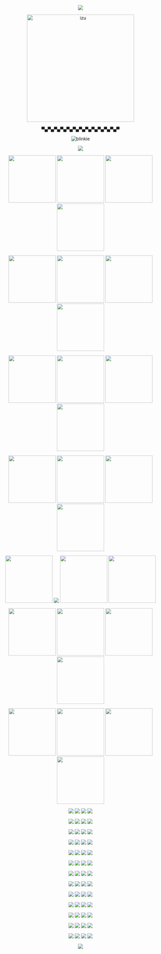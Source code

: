 <p align="center">
    <img width="" src="https://images-wixmp-ed30a86b8c4ca887773594c2.wixmp.com/f/9c3e2b5f-fd8a-4fab-9442-21db53a8af6b/d6ekdb0-e41eb85f-0870-4987-9a58-cc438907a0d0.png?token=eyJ0eXAiOiJKV1QiLCJhbGciOiJIUzI1NiJ9.eyJzdWIiOiJ1cm46YXBwOjdlMGQxODg5ODIyNjQzNzNhNWYwZDQxNWVhMGQyNmUwIiwiaXNzIjoidXJuOmFwcDo3ZTBkMTg4OTgyMjY0MzczYTVmMGQ0MTVlYTBkMjZlMCIsIm9iaiI6W1t7InBhdGgiOiJcL2ZcLzljM2UyYjVmLWZkOGEtNGZhYi05NDQyLTIxZGI1M2E4YWY2YlwvZDZla2RiMC1lNDFlYjg1Zi0wODcwLTQ5ODctOWE1OC1jYzQzODkwN2EwZDAucG5nIn1dXSwiYXVkIjpbInVybjpzZXJ2aWNlOmZpbGUuZG93bmxvYWQiXX0.l5jyaU5sDUd1oIe0GFwmcGtdJ-o3qldjRejYLUIYY1M">
</p>
<p align="center">
    <img width="340" src="https://images-wixmp-ed30a86b8c4ca887773594c2.wixmp.com/f/71fbb00b-be92-4757-8791-0aaae3cc055d/deg64ph-f155d651-3b00-41e2-94c1-778c30fe4e84.png?token=eyJ0eXAiOiJKV1QiLCJhbGciOiJIUzI1NiJ9.eyJzdWIiOiJ1cm46YXBwOjdlMGQxODg5ODIyNjQzNzNhNWYwZDQxNWVhMGQyNmUwIiwiaXNzIjoidXJuOmFwcDo3ZTBkMTg4OTgyMjY0MzczYTVmMGQ0MTVlYTBkMjZlMCIsIm9iaiI6W1t7InBhdGgiOiJcL2ZcLzcxZmJiMDBiLWJlOTItNDc1Ny04NzkxLTBhYWFlM2NjMDU1ZFwvZGVnNjRwaC1mMTU1ZDY1MS0zYjAwLTQxZTItOTRjMS03NzhjMzBmZTRlODQucG5nIn1dXSwiYXVkIjpbInVybjpzZXJ2aWNlOmZpbGUuZG93bmxvYWQiXX0.cenibuaHcnEn1QyqGCKR84BPrfkkSe-2Hr8Ylll-PYk" alt="izu">
</p>
<p align="center">
 ▀▄▀▄▀▄▀▄▀▄▀▄▀▄▀▄▀▄▀▄▀▄▀▄▀
 </p>
<p align="center">
    <img width="" src="https://images-wixmp-ed30a86b8c4ca887773594c2.wixmp.com/f/65c61b78-1886-4f6e-bf9d-c1e26cdde70a/dd9wyyd-cbad0978-c2ea-4f57-8eb9-9e3e4472ad6d.gif?token=eyJ0eXAiOiJKV1QiLCJhbGciOiJIUzI1NiJ9.eyJzdWIiOiJ1cm46YXBwOjdlMGQxODg5ODIyNjQzNzNhNWYwZDQxNWVhMGQyNmUwIiwiaXNzIjoidXJuOmFwcDo3ZTBkMTg4OTgyMjY0MzczYTVmMGQ0MTVlYTBkMjZlMCIsIm9iaiI6W1t7InBhdGgiOiJcL2ZcLzY1YzYxYjc4LTE4ODYtNGY2ZS1iZjlkLWMxZTI2Y2RkZTcwYVwvZGQ5d3l5ZC1jYmFkMDk3OC1jMmVhLTRmNTctOGViOS05ZTNlNDQ3MmFkNmQuZ2lmIn1dXSwiYXVkIjpbInVybjpzZXJ2aWNlOmZpbGUuZG93bmxvYWQiXX0.VXv0d1e0uRUfuZ0G2p5e-kV4TzasuQvAqr9vMHkrhOc" alt="blinkie">
</p>
<p align="center">
    <img width="" src="https://images-wixmp-ed30a86b8c4ca887773594c2.wixmp.com/f/453a0a7f-bdb5-4f8e-8c33-65eadea41b0b/dbhkko7-01ce5f4a-1231-4ea4-a2b4-1bcfb77c84ac.gif?token=eyJ0eXAiOiJKV1QiLCJhbGciOiJIUzI1NiJ9.eyJpc3MiOiJ1cm46YXBwOjdlMGQxODg5ODIyNjQzNzNhNWYwZDQxNWVhMGQyNmUwIiwic3ViIjoidXJuOmFwcDo3ZTBkMTg4OTgyMjY0MzczYTVmMGQ0MTVlYTBkMjZlMCIsImF1ZCI6WyJ1cm46c2VydmljZTpmaWxlLmRvd25sb2FkIl0sIm9iaiI6W1t7InBhdGgiOiIvZi80NTNhMGE3Zi1iZGI1LTRmOGUtOGMzMy02NWVhZGVhNDFiMGIvZGJoa2tvNy0wMWNlNWY0YS0xMjMxLTRlYTQtYTJiNC0xYmNmYjc3Yzg0YWMuZ2lmIn1dXX0.h8s_BbobvUVLDxtHsXGcDmLPBaPR3QQcNhmETPJqJqI">
</p>
<p align="center">
    <img width="150" src="https://external-media.spacehey.net/media/sp9jZmMOHpU_lPbYtKg73ZverkW_TkA81k1iWMXEAOa0=/https://64.media.tumblr.com/b399b308630e261afdd0f489134618b4/0c467a53555948f8-4a/s250x400/f24ece03242a9c2e4924b734454ae5e7daf76589.gifv"> <img
width="150" src="https://external-media.spacehey.net/media/s_hNQdqNnRwky5GiSjUVgjTQVIdCesT2tF1zxZ8Jrxc0=/https://64.media.tumblr.com/98ed22f6aa19c597f6008d80e949b73a/cc0a9c08ab221bbf-4c/s250x400/81b4c9a852c82f14d737b5ce20c258201ea5d8a4.gifv">
    <img width="150" src="https://gifcity.carrd.co/assets/images/gallery23/d2798764.gif?v=26dffab5">
    <img width="150" src="https://gifcity.carrd.co/assets/images/gallery23/95fa12b0.gif?v=26dffab5">
</p>
<p align="center">
    <img width="150" src="https://gifcity.carrd.co/assets/images/gallery21/dd08a950.gif?v=26dffab5"> <img width="150" src="https://gifcity.carrd.co/assets/images/gallery190/01de4111.gif?v=26dffab5">
    <img width="150" src="https://gifcity.carrd.co/assets/images/gallery14/9abd604f.gif?v=26dffab5">
    <img width="150" src="https://gifcity.carrd.co/assets/images/gallery17/a4665e14.gif?v=26dffab5">
</p>
<p align="center">
    <img width="150" src="https://gifcity.carrd.co/assets/images/gallery20/d9c6c78a.gif?v=26dffab5"> <img width="150" src="https://external-media.spacehey.net/media/swBNlD1_vNSBBNtxJC2ro11o_faFkeDvVSkBpbdbYnGs=/https://emocowboy.neocities.org/home/graphics/blinkies/killsyou.gif">
    <img width="150" src="https://gifcity.carrd.co/assets/images/gallery20/c7e9a924.gif?v=26dffab5">
    <img width="150" src="https://gifcity.carrd.co/assets/images/gallery14/a66d9c92.gif?v=26dffab5">
</p>
<p align="center">
    <img width="150" src="https://gifcity.carrd.co/assets/images/gallery14/c82ccf24.gif?v=26dffab5"> <img width="150" src="https://gifcity.carrd.co/assets/images/gallery17/d7b4a95c.gif?v=26dffab5">
    <img width="150" src="https://external-media.spacehey.net/media/s7wmSgyFrYgQEoAgHVoLu19fQVx9NlgPz29xq6cza-n4=/https://64.media.tumblr.com/6128568fbf501ab396beef09fb63d72b/1a51f3b586d6506c-23/s250x400/93815c32b3cdc0cbf546bbcc21e71313905ea916.gifv">
    <img width="150" src="https://blinki.es/blinkies/animal/horses-make-me-smile.gif">
</p>
<p align="center">
    <img width="150" src="https://collection.ju.mp/assets/images/gallery02/2fc6c9c3.gif?v=0236594d"> <img src="https://collection.ju.mp/assets/images/gallery09/7090ef99.gif?v=0236594d">
    <img width="150" src="https://external-media.spacehey.net/media/sh94FJnksg1udVtGtv1ahKkCsygux7nLjVeNNt1t5aFI=/https://emocowboy.neocities.org/home/graphics/blinkies/poppunklover.gif">
    <img width="150" src="https://media.tenor.com/MMNWAy_roJwAAAAM/lgbtqia-blinkie.gif">
</p>
<p align="center">
    <img width="150" src="https://external-media.spacehey.net/media/saNRn_xCjCCHTW5zIDBvfEkj84ur1RyXQydR-hfGkiP0=/https://emocowboy.neocities.org/home/graphics/blinkies/dvdcrazy.gif"> <img width="150" src="https://gifcity.carrd.co/assets/images/gallery21/2edf8f81.gif?v=26dffab5">
    <img width="150" src="https://external-media.spacehey.net/media/sSOfWl9jjwZChDIjspuhqTCa9RovQ00HklMzTBGyW8-4=/https://emocowboy.neocities.org/home/graphics/blinkies/antisocial.gif">
    <img width="150" src="https://plasticdino.neocities.org/blinkie/bitten.gif">
</p>
<p align="center">
    <img width="150" src="https://external-media.spacehey.net/media/sha2BRSGSV600NRn4N7I3mUtnjWnJ4kWpPnnuWQev5r8=/https://64.media.tumblr.com/f8ea906bb33a996fa1f05fa0f93cd081/d56c245a3d5af36d-3b/s640x960/c54308971930983a5c26529ba982205fe72d7b83.gifv"> <img width="150" src="https://external-media.spacehey.net/media/spgmlHuBggB0v3GNz3xkyE2rJXql471tVXiB1g_uE6O8=/https://64.media.tumblr.com/b2a7e557ede0152b4e3474c9e8a64258/0b03cbf48f56038c-d2/s250x400/b89cdc0d69112cca326e13b6c6e027ef8d547efa.gif">
    <img width="150" src="https://adriansblinkiecollection.neocities.org/e31.gif">
    <img width="150" src="https://adriansblinkiecollection.neocities.org/e12.gif">
</p>

<p align="center">
    <img width="" src="https://images-wixmp-ed30a86b8c4ca887773594c2.wixmp.com/f/b79f1b32-da03-40e5-80de-10584aeb92f2/dbi0vut-ae2be18c-76af-43ea-b5e4-4360203a86f1.gif?token=eyJ0eXAiOiJKV1QiLCJhbGciOiJIUzI1NiJ9.eyJzdWIiOiJ1cm46YXBwOjdlMGQxODg5ODIyNjQzNzNhNWYwZDQxNWVhMGQyNmUwIiwiaXNzIjoidXJuOmFwcDo3ZTBkMTg4OTgyMjY0MzczYTVmMGQ0MTVlYTBkMjZlMCIsIm9iaiI6W1t7InBhdGgiOiJcL2ZcL2I3OWYxYjMyLWRhMDMtNDBlNS04MGRlLTEwNTg0YWViOTJmMlwvZGJpMHZ1dC1hZTJiZTE4Yy03NmFmLTQzZWEtYjVlNC00MzYwMjAzYTg2ZjEuZ2lmIn1dXSwiYXVkIjpbInVybjpzZXJ2aWNlOmZpbGUuZG93bmxvYWQiXX0.KsiRmBnnTts5aL1inmLrcF1wkrHVxtRCQ2d777Qg4L0"> <img width="" src="https://images-wixmp-ed30a86b8c4ca887773594c2.wixmp.com/f/98872525-de9f-48a2-a612-1d805a3b78f3/dbs77ta-6956a83b-bdb7-4b3a-8409-da7a4665590d.gif?token=eyJ0eXAiOiJKV1QiLCJhbGciOiJIUzI1NiJ9.eyJzdWIiOiJ1cm46YXBwOjdlMGQxODg5ODIyNjQzNzNhNWYwZDQxNWVhMGQyNmUwIiwiaXNzIjoidXJuOmFwcDo3ZTBkMTg4OTgyMjY0MzczYTVmMGQ0MTVlYTBkMjZlMCIsIm9iaiI6W1t7InBhdGgiOiJcL2ZcLzk4ODcyNTI1LWRlOWYtNDhhMi1hNjEyLTFkODA1YTNiNzhmM1wvZGJzNzd0YS02OTU2YTgzYi1iZGI3LTRiM2EtODQwOS1kYTdhNDY2NTU5MGQuZ2lmIn1dXSwiYXVkIjpbInVybjpzZXJ2aWNlOmZpbGUuZG93bmxvYWQiXX0.0t9E_KMKr9PNY5Fg2dBF8A5bnnbg0XLvljsmbdOPsW8">
    <img width="" src="https://images-wixmp-ed30a86b8c4ca887773594c2.wixmp.com/f/10642ee4-cd9a-47d8-ac83-d2a0f3c15882/dalkd19-9dcd95b7-785f-42eb-8822-080ad62eaa9d.gif?token=eyJ0eXAiOiJKV1QiLCJhbGciOiJIUzI1NiJ9.eyJzdWIiOiJ1cm46YXBwOjdlMGQxODg5ODIyNjQzNzNhNWYwZDQxNWVhMGQyNmUwIiwiaXNzIjoidXJuOmFwcDo3ZTBkMTg4OTgyMjY0MzczYTVmMGQ0MTVlYTBkMjZlMCIsIm9iaiI6W1t7InBhdGgiOiJcL2ZcLzEwNjQyZWU0LWNkOWEtNDdkOC1hYzgzLWQyYTBmM2MxNTg4MlwvZGFsa2QxOS05ZGNkOTViNy03ODVmLTQyZWItODgyMi0wODBhZDYyZWFhOWQuZ2lmIn1dXSwiYXVkIjpbInVybjpzZXJ2aWNlOmZpbGUuZG93bmxvYWQiXX0.5g0ny56TArS5eaTcc-PLG7cNwdcbdHBMF65b9DZxDtI">
    <img width="" src="https://images-wixmp-ed30a86b8c4ca887773594c2.wixmp.com/f/c8268b29-51ba-484f-a0c6-4e35e8837eb0/dceyhny-f9d40134-799b-4783-9298-3692e296d989.gif?token=eyJ0eXAiOiJKV1QiLCJhbGciOiJIUzI1NiJ9.eyJzdWIiOiJ1cm46YXBwOjdlMGQxODg5ODIyNjQzNzNhNWYwZDQxNWVhMGQyNmUwIiwiaXNzIjoidXJuOmFwcDo3ZTBkMTg4OTgyMjY0MzczYTVmMGQ0MTVlYTBkMjZlMCIsIm9iaiI6W1t7InBhdGgiOiJcL2ZcL2M4MjY4YjI5LTUxYmEtNDg0Zi1hMGM2LTRlMzVlODgzN2ViMFwvZGNleWhueS1mOWQ0MDEzNC03OTliLTQ3ODMtOTI5OC0zNjkyZTI5NmQ5ODkuZ2lmIn1dXSwiYXVkIjpbInVybjpzZXJ2aWNlOmZpbGUuZG93bmxvYWQiXX0.xQa4WJ2By4T7ut-7M8xfRh3ucv-dsKVOz_oZoLNjJDo">
</p>
<p align="center">
    <img width="" src="https://images-wixmp-ed30a86b8c4ca887773594c2.wixmp.com/f/7c3556f3-fba5-4b16-a763-0f5de4089709/d7vvdxg-b2c449cd-8847-4dd2-8a25-ec4d1451f512.gif?token=eyJ0eXAiOiJKV1QiLCJhbGciOiJIUzI1NiJ9.eyJzdWIiOiJ1cm46YXBwOjdlMGQxODg5ODIyNjQzNzNhNWYwZDQxNWVhMGQyNmUwIiwiaXNzIjoidXJuOmFwcDo3ZTBkMTg4OTgyMjY0MzczYTVmMGQ0MTVlYTBkMjZlMCIsIm9iaiI6W1t7InBhdGgiOiJcL2ZcLzdjMzU1NmYzLWZiYTUtNGIxNi1hNzYzLTBmNWRlNDA4OTcwOVwvZDd2dmR4Zy1iMmM0NDljZC04ODQ3LTRkZDItOGEyNS1lYzRkMTQ1MWY1MTIuZ2lmIn1dXSwiYXVkIjpbInVybjpzZXJ2aWNlOmZpbGUuZG93bmxvYWQiXX0.gwSkiC9ShTZxe4OY3_5upg--7jGBBIkBBkz8ErcJggA"> <img width="" src="https://external-media.spacehey.net/media/sKHL-t8DWA0gTo9fO_qO_82mINF4EVyCO_pUU3qdm9QM=/https://64.media.tumblr.com/64560c5775aac823eee67b66f4095dc3/11991265bf6769a9-af/s100x200/c21651b263e1480da0e9b92cd01cf1eca2e033ca.gifv">
    <img width="" src="https://images-wixmp-ed30a86b8c4ca887773594c2.wixmp.com/f/aa4abaab-106d-4578-b5a3-71095a9463da/d2q4tka-1811dbeb-3986-42c9-8244-acaf735d7b50.gif?token=eyJ0eXAiOiJKV1QiLCJhbGciOiJIUzI1NiJ9.eyJzdWIiOiJ1cm46YXBwOjdlMGQxODg5ODIyNjQzNzNhNWYwZDQxNWVhMGQyNmUwIiwiaXNzIjoidXJuOmFwcDo3ZTBkMTg4OTgyMjY0MzczYTVmMGQ0MTVlYTBkMjZlMCIsIm9iaiI6W1t7InBhdGgiOiJcL2ZcL2FhNGFiYWFiLTEwNmQtNDU3OC1iNWEzLTcxMDk1YTk0NjNkYVwvZDJxNHRrYS0xODExZGJlYi0zOTg2LTQyYzktODI0NC1hY2FmNzM1ZDdiNTAuZ2lmIn1dXSwiYXVkIjpbInVybjpzZXJ2aWNlOmZpbGUuZG93bmxvYWQiXX0.nR40q62s_qjKl4p1GAQmfkEl7hBRO_YYQzCaH8UbMQI">
    <img width="" src="https://images-wixmp-ed30a86b8c4ca887773594c2.wixmp.com/f/bea6eabd-2cc8-418e-80ff-b9220ac57444/dfkc3ej-454d9f74-f5f5-4b0a-b285-172f55214358.gif?token=eyJ0eXAiOiJKV1QiLCJhbGciOiJIUzI1NiJ9.eyJzdWIiOiJ1cm46YXBwOjdlMGQxODg5ODIyNjQzNzNhNWYwZDQxNWVhMGQyNmUwIiwiaXNzIjoidXJuOmFwcDo3ZTBkMTg4OTgyMjY0MzczYTVmMGQ0MTVlYTBkMjZlMCIsIm9iaiI6W1t7InBhdGgiOiJcL2ZcL2JlYTZlYWJkLTJjYzgtNDE4ZS04MGZmLWI5MjIwYWM1NzQ0NFwvZGZrYzNlai00NTRkOWY3NC1mNWY1LTRiMGEtYjI4NS0xNzJmNTUyMTQzNTguZ2lmIn1dXSwiYXVkIjpbInVybjpzZXJ2aWNlOmZpbGUuZG93bmxvYWQiXX0.Lu_MroLYLoqE120a6XLMVlwocFE5JdRBdWvvcdMLFv8">
</p>
<p align="center">
    <img width="" src="https://images-wixmp-ed30a86b8c4ca887773594c2.wixmp.com/f/a2e27211-7f97-43cf-ae6a-85c43407ed07/d429vjr-4f693cf4-c100-4bb2-9d16-fd1f118cfdbd.png?token=eyJ0eXAiOiJKV1QiLCJhbGciOiJIUzI1NiJ9.eyJzdWIiOiJ1cm46YXBwOjdlMGQxODg5ODIyNjQzNzNhNWYwZDQxNWVhMGQyNmUwIiwiaXNzIjoidXJuOmFwcDo3ZTBkMTg4OTgyMjY0MzczYTVmMGQ0MTVlYTBkMjZlMCIsIm9iaiI6W1t7InBhdGgiOiJcL2ZcL2EyZTI3MjExLTdmOTctNDNjZi1hZTZhLTg1YzQzNDA3ZWQwN1wvZDQyOXZqci00ZjY5M2NmNC1jMTAwLTRiYjItOWQxNi1mZDFmMTE4Y2ZkYmQucG5nIn1dXSwiYXVkIjpbInVybjpzZXJ2aWNlOmZpbGUuZG93bmxvYWQiXX0.9POn1MyEAzzuo058QEIPlRFNMz0LXhFOgmEwv1VUIbY"> <img width="" src="https://external-media.spacehey.net/media/sS4U-rwv6TeWap33jETPwj65dVRdxTnK91M3euLKs4Jw=/https://64.media.tumblr.com/35d0a6fd8dc041d0eb175a5a9158a54d/f507668980126f4a-93/s100x200/26ee6ec5b0da5299baa3b2263066a86049e8db89.pnj">
    <img width="" src="https://images-wixmp-ed30a86b8c4ca887773594c2.wixmp.com/f/23be11ba-fbce-4fc6-8af0-c8fbd7b3cebf/d35z2uw-a596d99b-89ff-4cee-a13e-25784c0832a9.png?token=eyJ0eXAiOiJKV1QiLCJhbGciOiJIUzI1NiJ9.eyJzdWIiOiJ1cm46YXBwOjdlMGQxODg5ODIyNjQzNzNhNWYwZDQxNWVhMGQyNmUwIiwiaXNzIjoidXJuOmFwcDo3ZTBkMTg4OTgyMjY0MzczYTVmMGQ0MTVlYTBkMjZlMCIsIm9iaiI6W1t7InBhdGgiOiJcL2ZcLzIzYmUxMWJhLWZiY2UtNGZjNi04YWYwLWM4ZmJkN2IzY2ViZlwvZDM1ejJ1dy1hNTk2ZDk5Yi04OWZmLTRjZWUtYTEzZS0yNTc4NGMwODMyYTkucG5nIn1dXSwiYXVkIjpbInVybjpzZXJ2aWNlOmZpbGUuZG93bmxvYWQiXX0.ozGhO14-LYQJNvTBaMPfJ_Ig245K571CpA_7PsgoTM0">
    <img width="" src="https://images-wixmp-ed30a86b8c4ca887773594c2.wixmp.com/f/86ab692e-1ece-4de1-9f61-29468dc6b2d0/d5obtiv-6c7dd52b-fb96-4237-89fc-a914ae12ffcc.png/v1/fill/w_101,h_57,q_80,strp/south_park_stick_of_truth_stamp_by_sh0ki_d5obtiv-fullview.jpg?token=eyJ0eXAiOiJKV1QiLCJhbGciOiJIUzI1NiJ9.eyJzdWIiOiJ1cm46YXBwOjdlMGQxODg5ODIyNjQzNzNhNWYwZDQxNWVhMGQyNmUwIiwiaXNzIjoidXJuOmFwcDo3ZTBkMTg4OTgyMjY0MzczYTVmMGQ0MTVlYTBkMjZlMCIsIm9iaiI6W1t7ImhlaWdodCI6Ijw9NTciLCJwYXRoIjoiXC9mXC84NmFiNjkyZS0xZWNlLTRkZTEtOWY2MS0yOTQ2OGRjNmIyZDBcL2Q1b2J0aXYtNmM3ZGQ1MmItZmI5Ni00MjM3LTg5ZmMtYTkxNGFlMTJmZmNjLnBuZyIsIndpZHRoIjoiPD0xMDEifV1dLCJhdWQiOlsidXJuOnNlcnZpY2U6aW1hZ2Uub3BlcmF0aW9ucyJdfQ.pJrRYwNPQFpRWYua3ac3bSJvlEelhK1EJ86hwoNhZvw">
</p>
<p align="center">
    <img width="" src="https://images-wixmp-ed30a86b8c4ca887773594c2.wixmp.com/f/dfb7607f-ce5e-425b-adc6-7e525bde6824/dcql3pf-2a74e322-7078-4f48-b7ea-a2733d921267.gif?token=eyJ0eXAiOiJKV1QiLCJhbGciOiJIUzI1NiJ9.eyJzdWIiOiJ1cm46YXBwOjdlMGQxODg5ODIyNjQzNzNhNWYwZDQxNWVhMGQyNmUwIiwiaXNzIjoidXJuOmFwcDo3ZTBkMTg4OTgyMjY0MzczYTVmMGQ0MTVlYTBkMjZlMCIsIm9iaiI6W1t7InBhdGgiOiJcL2ZcL2RmYjc2MDdmLWNlNWUtNDI1Yi1hZGM2LTdlNTI1YmRlNjgyNFwvZGNxbDNwZi0yYTc0ZTMyMi03MDc4LTRmNDgtYjdlYS1hMjczM2Q5MjEyNjcuZ2lmIn1dXSwiYXVkIjpbInVybjpzZXJ2aWNlOmZpbGUuZG93bmxvYWQiXX0.Crqw2wdvgeYPIowFs9AkL2tI5ax95i1lP7FqnI1D4Wo"> <img width="" src="https://images-wixmp-ed30a86b8c4ca887773594c2.wixmp.com/f/739c463a-177c-4dcb-beb4-77e6e50d29ef/ddg4vv0-2cf8cdf5-a577-4714-aa6c-15aff0cad184.png/v1/fill/w_99,h_57,q_80,strp/the_isle_love_stamp_by_dionette_ddg4vv0-fullview.jpg?token=eyJ0eXAiOiJKV1QiLCJhbGciOiJIUzI1NiJ9.eyJzdWIiOiJ1cm46YXBwOjdlMGQxODg5ODIyNjQzNzNhNWYwZDQxNWVhMGQyNmUwIiwiaXNzIjoidXJuOmFwcDo3ZTBkMTg4OTgyMjY0MzczYTVmMGQ0MTVlYTBkMjZlMCIsIm9iaiI6W1t7ImhlaWdodCI6Ijw9NTciLCJwYXRoIjoiXC9mXC83MzljNDYzYS0xNzdjLTRkY2ItYmViNC03N2U2ZTUwZDI5ZWZcL2RkZzR2djAtMmNmOGNkZjUtYTU3Ny00NzE0LWFhNmMtMTVhZmYwY2FkMTg0LnBuZyIsIndpZHRoIjoiPD05OSJ9XV0sImF1ZCI6WyJ1cm46c2VydmljZTppbWFnZS5vcGVyYXRpb25zIl19.17bPwbtyFRC9sVE_Z0hx-Tl1UwUSee6xY0eK0Wb-dAk">
    <img width="" src="https://images-wixmp-ed30a86b8c4ca887773594c2.wixmp.com/f/16c85c5d-5e0c-4930-a3af-a015ce6d2dcc/dd1v83r-575259a7-7f44-4a2b-b925-fefab9650df9.png?token=eyJ0eXAiOiJKV1QiLCJhbGciOiJIUzI1NiJ9.eyJzdWIiOiJ1cm46YXBwOjdlMGQxODg5ODIyNjQzNzNhNWYwZDQxNWVhMGQyNmUwIiwiaXNzIjoidXJuOmFwcDo3ZTBkMTg4OTgyMjY0MzczYTVmMGQ0MTVlYTBkMjZlMCIsIm9iaiI6W1t7InBhdGgiOiJcL2ZcLzE2Yzg1YzVkLTVlMGMtNDkzMC1hM2FmLWEwMTVjZTZkMmRjY1wvZGQxdjgzci01NzUyNTlhNy03ZjQ0LTRhMmItYjkyNS1mZWZhYjk2NTBkZjkucG5nIn1dXSwiYXVkIjpbInVybjpzZXJ2aWNlOmZpbGUuZG93bmxvYWQiXX0.Cc9d__NfEB-Yigd6DYv6g4fa1XcTz6VFAxuZjZDnENM">
    <img width="" src="https://images-wixmp-ed30a86b8c4ca887773594c2.wixmp.com/f/8467d703-a4ec-46f5-b912-547dcc1098e4/d81j9pv-fea765e0-a402-405c-afe0-68d656b2f8e8.gif?token=eyJ0eXAiOiJKV1QiLCJhbGciOiJIUzI1NiJ9.eyJzdWIiOiJ1cm46YXBwOjdlMGQxODg5ODIyNjQzNzNhNWYwZDQxNWVhMGQyNmUwIiwiaXNzIjoidXJuOmFwcDo3ZTBkMTg4OTgyMjY0MzczYTVmMGQ0MTVlYTBkMjZlMCIsIm9iaiI6W1t7InBhdGgiOiJcL2ZcLzg0NjdkNzAzLWE0ZWMtNDZmNS1iOTEyLTU0N2RjYzEwOThlNFwvZDgxajlwdi1mZWE3NjVlMC1hNDAyLTQwNWMtYWZlMC02OGQ2NTZiMmY4ZTguZ2lmIn1dXSwiYXVkIjpbInVybjpzZXJ2aWNlOmZpbGUuZG93bmxvYWQiXX0.37hgiKOuasH2qXa0XXhhORpVAOeYJqd3GXxMoQz1_Pg">
</p>
<p align="center">
    <img width="" src="https://external-media.spacehey.net/media/s323DtKr5sNL2RgpsZ8x5KeqyCMABndhsCvlnkbkChNg=/https://images-wixmp-ed30a86b8c4ca887773594c2.wixmp.com/f/e0b22fa2-60af-40df-ad63-751d66b97a8a/d9mygjd-dc6d8eb7-bc76-4f7e-a5c5-cbba5d09fab8.gif?token=eyJ0eXAiOiJKV1QiLCJhbGciOiJIUzI1NiJ9.eyJzdWIiOiJ1cm46YXBwOjdlMGQxODg5ODIyNjQzNzNhNWYwZDQxNWVhMGQyNmUwIiwiaXNzIjoidXJuOmFwcDo3ZTBkMTg4OTgyMjY0MzczYTVmMGQ0MTVlYTBkMjZlMCIsIm9iaiI6W1t7InBhdGgiOiJcL2ZcL2UwYjIyZmEyLTYwYWYtNDBkZi1hZDYzLTc1MWQ2NmI5N2E4YVwvZDlteWdqZC1kYzZkOGViNy1iYzc2LTRmN2UtYTVjNS1jYmJhNWQwOWZhYjguZ2lmIn1dXSwiYXVkIjpbInVybjpzZXJ2aWNlOmZpbGUuZG93bmxvYWQiXX0.rtFh3WfyOPaJki2kRGC85l_kFSHoNGnIld-SCWunXk4"> <img width="" src="https://images-wixmp-ed30a86b8c4ca887773594c2.wixmp.com/f/0244bae0-1632-4497-ab6f-7b93b6261430/d9vyw4l-8def6065-2f4d-4635-8c94-630ac74f8d36.png?token=eyJ0eXAiOiJKV1QiLCJhbGciOiJIUzI1NiJ9.eyJzdWIiOiJ1cm46YXBwOjdlMGQxODg5ODIyNjQzNzNhNWYwZDQxNWVhMGQyNmUwIiwiaXNzIjoidXJuOmFwcDo3ZTBkMTg4OTgyMjY0MzczYTVmMGQ0MTVlYTBkMjZlMCIsIm9iaiI6W1t7InBhdGgiOiJcL2ZcLzAyNDRiYWUwLTE2MzItNDQ5Ny1hYjZmLTdiOTNiNjI2MTQzMFwvZDl2eXc0bC04ZGVmNjA2NS0yZjRkLTQ2MzUtOGM5NC02MzBhYzc0ZjhkMzYucG5nIn1dXSwiYXVkIjpbInVybjpzZXJ2aWNlOmZpbGUuZG93bmxvYWQiXX0._D8TpYFhX3fKkyHzzUIZ0xtztr9B55Z-FC90GpNWUsQ">
    <img width="" src="https://images-wixmp-ed30a86b8c4ca887773594c2.wixmp.com/f/b6b32f43-2068-4c1e-b997-af16d761296e/d9g7d71-03d158c2-c3d5-4b00-a90e-dd0ee6772ca5.gif?token=eyJ0eXAiOiJKV1QiLCJhbGciOiJIUzI1NiJ9.eyJzdWIiOiJ1cm46YXBwOjdlMGQxODg5ODIyNjQzNzNhNWYwZDQxNWVhMGQyNmUwIiwiaXNzIjoidXJuOmFwcDo3ZTBkMTg4OTgyMjY0MzczYTVmMGQ0MTVlYTBkMjZlMCIsIm9iaiI6W1t7InBhdGgiOiJcL2ZcL2I2YjMyZjQzLTIwNjgtNGMxZS1iOTk3LWFmMTZkNzYxMjk2ZVwvZDlnN2Q3MS0wM2QxNThjMi1jM2Q1LTRiMDAtYTkwZS1kZDBlZTY3NzJjYTUuZ2lmIn1dXSwiYXVkIjpbInVybjpzZXJ2aWNlOmZpbGUuZG93bmxvYWQiXX0.RQib0AS7J1jeNTN5k19KTbp501wBpUu1cTcBtUZCiPs">
    <img width="" src="https://external-media.spacehey.net/media/sg2jeEHL0KRxa85FVMEgjyDcogFC4tc0MOQPwmhpFVhs=/https://64.media.tumblr.com/c52d4b22298cec6564e1cc32df558329/af8ec39b7203d313-d5/s100x200/a30e63f982c7cff01a17ddcd143a0c62d4bebb87.gifv">
</p>
<p align="center">
    <img width="" src="https://external-media.spacehey.net/media/s7uE0xAKgxG4IgFrvD7XmATzJpICFOGj7OUeMOHspwec=/https://64.media.tumblr.com/681873f6163bb248ee6078b312a6f13e/3017cecd1b121b5d-f6/s100x200/4732a47e43729a735cc363856e4e7a11266d165d.gifv"> <img width="" src="https://external-media.spacehey.net/media/sNKpY4uEZM3AbichYXyEGxbT2og-SlNrCZglM6IQ1yvY=/https://images-wixmp-ed30a86b8c4ca887773594c2.wixmp.com/f/e79415c0-a34f-4c80-9308-18507a006b0d/d6f63dl-a61808af-f989-4b08-a2b9-4168d9b80bdc.gif?token=eyJ0eXAiOiJKV1QiLCJhbGciOiJIUzI1NiJ9.eyJzdWIiOiJ1cm46YXBwOjdlMGQxODg5ODIyNjQzNzNhNWYwZDQxNWVhMGQyNmUwIiwiaXNzIjoidXJuOmFwcDo3ZTBkMTg4OTgyMjY0MzczYTVmMGQ0MTVlYTBkMjZlMCIsIm9iaiI6W1t7InBhdGgiOiJcL2ZcL2U3OTQxNWMwLWEzNGYtNGM4MC05MzA4LTE4NTA3YTAwNmIwZFwvZDZmNjNkbC1hNjE4MDhhZi1mOTg5LTRiMDgtYTJiOS00MTY4ZDliODBiZGMuZ2lmIn1dXSwiYXVkIjpbInVybjpzZXJ2aWNlOmZpbGUuZG93bmxvYWQiXX0.ikB8Vpk5B67lrAho4bjlGrUFZuOY-HdEt1xFA9pD6HU">
    <img width="" src="https://external-media.spacehey.net/media/sDZtygCMRguj25HILpHFg50k6cMEZv7rkR6i8aV4bUY0=/https://64.media.tumblr.com/4173b08bf298524e8118556b923d92b0/3017cecd1b121b5d-a4/s100x200/c80a9ab8bb8e27c43566151e20588708b60d9169.gifv">
    <img width="" src="https://external-media.spacehey.net/media/sroIGs39zui9NcrtPuBAQNz5fBVgnTyjTDkVBoaWKwH0=/https://64.media.tumblr.com/0360d02830d7026f156cbf8573875d25/3017cecd1b121b5d-37/s100x200/93b24570395007741dabe378e94aa76e983f4bb9.gifv">
</p>
<p align="center">
    <img width="" src="https://external-media.spacehey.net/media/sZRzaw119OjE_mp7j2j0zdcKu2zC_eLV9WQPoBGkUzW0=/https://images-wixmp-ed30a86b8c4ca887773594c2.wixmp.com/f/b085cd7e-97b7-482f-953b-4a3fd655abff/d9cxl1e-a3453229-c4aa-4c1e-a397-b70734f1cf01.gif?token=eyJ0eXAiOiJKV1QiLCJhbGciOiJIUzI1NiJ9.eyJzdWIiOiJ1cm46YXBwOjdlMGQxODg5ODIyNjQzNzNhNWYwZDQxNWVhMGQyNmUwIiwiaXNzIjoidXJuOmFwcDo3ZTBkMTg4OTgyMjY0MzczYTVmMGQ0MTVlYTBkMjZlMCIsIm9iaiI6W1t7InBhdGgiOiJcL2ZcL2IwODVjZDdlLTk3YjctNDgyZi05NTNiLTRhM2ZkNjU1YWJmZlwvZDljeGwxZS1hMzQ1MzIyOS1jNGFhLTRjMWUtYTM5Ny1iNzA3MzRmMWNmMDEuZ2lmIn1dXSwiYXVkIjpbInVybjpzZXJ2aWNlOmZpbGUuZG93bmxvYWQiXX0.tJkqe3QSBWfeULJy6H9Es4586GILSU6FvVFvYC3e8YM"> <img width="" src="https://external-media.spacehey.net/media/saOgTCe0lo1YqF2FVkduc42XExQoeNJtj7aCU5ajETZQ=/https://images-wixmp-ed30a86b8c4ca887773594c2.wixmp.com/f/cae89c69-5ef3-4223-9224-500e3bd3867c/d9cnzgr-d6b5fb85-281d-4395-815b-7aa88bc61d42.png/v1/fill/w_99,h_56/anti_humanized_bill_cipher_by_sweetie_pinkie_d9cnzgr-fullview.png?token=eyJ0eXAiOiJKV1QiLCJhbGciOiJIUzI1NiJ9.eyJzdWIiOiJ1cm46YXBwOjdlMGQxODg5ODIyNjQzNzNhNWYwZDQxNWVhMGQyNmUwIiwiaXNzIjoidXJuOmFwcDo3ZTBkMTg4OTgyMjY0MzczYTVmMGQ0MTVlYTBkMjZlMCIsIm9iaiI6W1t7ImhlaWdodCI6Ijw9NTYiLCJwYXRoIjoiXC9mXC9jYWU4OWM2OS01ZWYzLTQyMjMtOTIyNC01MDBlM2JkMzg2N2NcL2Q5Y256Z3ItZDZiNWZiODUtMjgxZC00Mzk1LTgxNWItN2FhODhiYzYxZDQyLnBuZyIsIndpZHRoIjoiPD05OSJ9XV0sImF1ZCI6WyJ1cm46c2VydmljZTppbWFnZS5vcGVyYXRpb25zIl19.saK2b_86njUgbRccQpxQas9V_OsA8dodCQYEVwy-ZEo">
    <img width="" src="https://external-media.spacehey.net/media/snhHAavx6Nyp5ZjL0KALsXUpUcWBhsOJFoBY86YIFWu8=/https://images-wixmp-ed30a86b8c4ca887773594c2.wixmp.com/f/823ae485-290d-4433-9188-10b70ec50f1f/d8eys2n-ca72abbf-46fd-4570-b360-7dd67c187b25.png/v1/fill/w_99,h_56/bill_cipher_stamp_by_stormeater_d8eys2n-fullview.png?token=eyJ0eXAiOiJKV1QiLCJhbGciOiJIUzI1NiJ9.eyJzdWIiOiJ1cm46YXBwOjdlMGQxODg5ODIyNjQzNzNhNWYwZDQxNWVhMGQyNmUwIiwiaXNzIjoidXJuOmFwcDo3ZTBkMTg4OTgyMjY0MzczYTVmMGQ0MTVlYTBkMjZlMCIsIm9iaiI6W1t7ImhlaWdodCI6Ijw9NTYiLCJwYXRoIjoiXC9mXC84MjNhZTQ4NS0yOTBkLTQ0MzMtOTE4OC0xMGI3MGVjNTBmMWZcL2Q4ZXlzMm4tY2E3MmFiYmYtNDZmZC00NTcwLWIzNjAtN2RkNjdjMTg3YjI1LnBuZyIsIndpZHRoIjoiPD05OSJ9XV0sImF1ZCI6WyJ1cm46c2VydmljZTppbWFnZS5vcGVyYXRpb25zIl19.j0TF85z-r44ShGBiF_FuXQwCAQia4mS2xedaxYKEYWo">
    <img width="" src="https://external-media.spacehey.net/media/sZsQwL_LW5-kok8J2rQPTiL9Zt5h8UUTCWbGpmDEl2AA=/https://images-wixmp-ed30a86b8c4ca887773594c2.wixmp.com/f/85dc5751-5725-457a-8a67-0919190a6b91/dcjc5wf-e546a84c-fd75-4e4e-88a8-5552c8e0a570.gif?token=eyJ0eXAiOiJKV1QiLCJhbGciOiJIUzI1NiJ9.eyJzdWIiOiJ1cm46YXBwOjdlMGQxODg5ODIyNjQzNzNhNWYwZDQxNWVhMGQyNmUwIiwiaXNzIjoidXJuOmFwcDo3ZTBkMTg4OTgyMjY0MzczYTVmMGQ0MTVlYTBkMjZlMCIsIm9iaiI6W1t7InBhdGgiOiJcL2ZcLzg1ZGM1NzUxLTU3MjUtNDU3YS04YTY3LTA5MTkxOTBhNmI5MVwvZGNqYzV3Zi1lNTQ2YTg0Yy1mZDc1LTRlNGUtODhhOC01NTUyYzhlMGE1NzAuZ2lmIn1dXSwiYXVkIjpbInVybjpzZXJ2aWNlOmZpbGUuZG93bmxvYWQiXX0.130qgc0m966sUpBk2PZy5i_Xr8vPOjaxCHA0hJQ7goo">
</p>
<p align="center">
    <img width="" src="https://images-wixmp-ed30a86b8c4ca887773594c2.wixmp.com/f/8e86933a-0df3-4a83-9120-d8243957b617/d6zv3ar-2c3b53c5-2962-457d-aeb1-bb3a2ef0687a.gif?token=eyJ0eXAiOiJKV1QiLCJhbGciOiJIUzI1NiJ9.eyJzdWIiOiJ1cm46YXBwOjdlMGQxODg5ODIyNjQzNzNhNWYwZDQxNWVhMGQyNmUwIiwiaXNzIjoidXJuOmFwcDo3ZTBkMTg4OTgyMjY0MzczYTVmMGQ0MTVlYTBkMjZlMCIsIm9iaiI6W1t7InBhdGgiOiJcL2ZcLzhlODY5MzNhLTBkZjMtNGE4My05MTIwLWQ4MjQzOTU3YjYxN1wvZDZ6djNhci0yYzNiNTNjNS0yOTYyLTQ1N2QtYWViMS1iYjNhMmVmMDY4N2EuZ2lmIn1dXSwiYXVkIjpbInVybjpzZXJ2aWNlOmZpbGUuZG93bmxvYWQiXX0.Zt0Gz-9rpwhHfBhkSaYmI4aJ1yZ7pr8dr-zzDbWQ_GA"> <img width="" src="https://images-wixmp-ed30a86b8c4ca887773594c2.wixmp.com/f/8e86933a-0df3-4a83-9120-d8243957b617/d7pdma4-5c2367c2-c763-42f4-8055-508a2040a7b0.gif?token=eyJ0eXAiOiJKV1QiLCJhbGciOiJIUzI1NiJ9.eyJzdWIiOiJ1cm46YXBwOjdlMGQxODg5ODIyNjQzNzNhNWYwZDQxNWVhMGQyNmUwIiwiaXNzIjoidXJuOmFwcDo3ZTBkMTg4OTgyMjY0MzczYTVmMGQ0MTVlYTBkMjZlMCIsIm9iaiI6W1t7InBhdGgiOiJcL2ZcLzhlODY5MzNhLTBkZjMtNGE4My05MTIwLWQ4MjQzOTU3YjYxN1wvZDdwZG1hNC01YzIzNjdjMi1jNzYzLTQyZjQtODA1NS01MDhhMjA0MGE3YjAuZ2lmIn1dXSwiYXVkIjpbInVybjpzZXJ2aWNlOmZpbGUuZG93bmxvYWQiXX0.ujdY_6U39VXplShLNf9xvKzV1u9b7RYXGajdAzMqHfU">
    <img width="" src="https://images-wixmp-ed30a86b8c4ca887773594c2.wixmp.com/f/6186d12d-e3d1-4c2e-bbc6-3555bae24378/d7pn27e-a466426e-d11f-471b-9182-9db7a0864fe7.gif?token=eyJ0eXAiOiJKV1QiLCJhbGciOiJIUzI1NiJ9.eyJzdWIiOiJ1cm46YXBwOjdlMGQxODg5ODIyNjQzNzNhNWYwZDQxNWVhMGQyNmUwIiwiaXNzIjoidXJuOmFwcDo3ZTBkMTg4OTgyMjY0MzczYTVmMGQ0MTVlYTBkMjZlMCIsIm9iaiI6W1t7InBhdGgiOiJcL2ZcLzYxODZkMTJkLWUzZDEtNGMyZS1iYmM2LTM1NTViYWUyNDM3OFwvZDdwbjI3ZS1hNDY2NDI2ZS1kMTFmLTQ3MWItOTE4Mi05ZGI3YTA4NjRmZTcuZ2lmIn1dXSwiYXVkIjpbInVybjpzZXJ2aWNlOmZpbGUuZG93bmxvYWQiXX0.9ubaYHDmbWqyoTbk2IBrSsTGdOZc3zUbIukiFZ_DkuE">
    <img width="" src="https://external-media.spacehey.net/media/sl-HmUWCpi7QyvyeMbWeRZsTtJMhmVEG_M179dOmZmBA=/https://images-wixmp-ed30a86b8c4ca887773594c2.wixmp.com/f/6186d12d-e3d1-4c2e-bbc6-3555bae24378/d7pi045-83d3f8de-5aa9-47bd-8a73-f2d296ef5c45.gif?token=eyJ0eXAiOiJKV1QiLCJhbGciOiJIUzI1NiJ9.eyJzdWIiOiJ1cm46YXBwOjdlMGQxODg5ODIyNjQzNzNhNWYwZDQxNWVhMGQyNmUwIiwiaXNzIjoidXJuOmFwcDo3ZTBkMTg4OTgyMjY0MzczYTVmMGQ0MTVlYTBkMjZlMCIsIm9iaiI6W1t7InBhdGgiOiJcL2ZcLzYxODZkMTJkLWUzZDEtNGMyZS1iYmM2LTM1NTViYWUyNDM3OFwvZDdwaTA0NS04M2QzZjhkZS01YWE5LTQ3YmQtOGE3My1mMmQyOTZlZjVjNDUuZ2lmIn1dXSwiYXVkIjpbInVybjpzZXJ2aWNlOmZpbGUuZG93bmxvYWQiXX0.Uo7phK52WkxsQpLoE5nBXklgAnMa2JrlOnweW1zUI7I">
</p>
<p align="center">
    <img width="" src="https://images-wixmp-ed30a86b8c4ca887773594c2.wixmp.com/f/6186d12d-e3d1-4c2e-bbc6-3555bae24378/d7p4zmo-871dbee0-2061-478e-a604-670db4437954.gif?token=eyJ0eXAiOiJKV1QiLCJhbGciOiJIUzI1NiJ9.eyJzdWIiOiJ1cm46YXBwOjdlMGQxODg5ODIyNjQzNzNhNWYwZDQxNWVhMGQyNmUwIiwiaXNzIjoidXJuOmFwcDo3ZTBkMTg4OTgyMjY0MzczYTVmMGQ0MTVlYTBkMjZlMCIsIm9iaiI6W1t7InBhdGgiOiJcL2ZcLzYxODZkMTJkLWUzZDEtNGMyZS1iYmM2LTM1NTViYWUyNDM3OFwvZDdwNHptby04NzFkYmVlMC0yMDYxLTQ3OGUtYTYwNC02NzBkYjQ0Mzc5NTQuZ2lmIn1dXSwiYXVkIjpbInVybjpzZXJ2aWNlOmZpbGUuZG93bmxvYWQiXX0.DVB2UbAMt1AciiinS08VcAr8r_Ikw9-h6K0m4CSrnuE"> <img width="" src="https://images-wixmp-ed30a86b8c4ca887773594c2.wixmp.com/f/2c855774-6f94-498e-a973-397929bec40b/d65jsp0-628e8d52-c4ea-4141-83b9-c2602835dcd3.gif?token=eyJ0eXAiOiJKV1QiLCJhbGciOiJIUzI1NiJ9.eyJzdWIiOiJ1cm46YXBwOjdlMGQxODg5ODIyNjQzNzNhNWYwZDQxNWVhMGQyNmUwIiwiaXNzIjoidXJuOmFwcDo3ZTBkMTg4OTgyMjY0MzczYTVmMGQ0MTVlYTBkMjZlMCIsIm9iaiI6W1t7InBhdGgiOiJcL2ZcLzJjODU1Nzc0LTZmOTQtNDk4ZS1hOTczLTM5NzkyOWJlYzQwYlwvZDY1anNwMC02MjhlOGQ1Mi1jNGVhLTQxNDEtODNiOS1jMjYwMjgzNWRjZDMuZ2lmIn1dXSwiYXVkIjpbInVybjpzZXJ2aWNlOmZpbGUuZG93bmxvYWQiXX0.1sw8TQCtkJmBFC9Cn7_YZ8RXcDe1764_6I1sImh87vM">
    <img width="" src="https://images-wixmp-ed30a86b8c4ca887773594c2.wixmp.com/f/be93560f-e4f7-42f6-80e6-64c923f09562/d2vxvtz-a65d191b-97ef-4b31-8005-69f82470b9d2.gif?token=eyJ0eXAiOiJKV1QiLCJhbGciOiJIUzI1NiJ9.eyJzdWIiOiJ1cm46YXBwOjdlMGQxODg5ODIyNjQzNzNhNWYwZDQxNWVhMGQyNmUwIiwiaXNzIjoidXJuOmFwcDo3ZTBkMTg4OTgyMjY0MzczYTVmMGQ0MTVlYTBkMjZlMCIsIm9iaiI6W1t7InBhdGgiOiJcL2ZcL2JlOTM1NjBmLWU0ZjctNDJmNi04MGU2LTY0YzkyM2YwOTU2MlwvZDJ2eHZ0ei1hNjVkMTkxYi05N2VmLTRiMzEtODAwNS02OWY4MjQ3MGI5ZDIuZ2lmIn1dXSwiYXVkIjpbInVybjpzZXJ2aWNlOmZpbGUuZG93bmxvYWQiXX0.hjpXTKgJNo5p7Y3H082pDRJJ8LFEO0phoVsiurUb5g4">
    <img width="" src="https://images-wixmp-ed30a86b8c4ca887773594c2.wixmp.com/f/6186d12d-e3d1-4c2e-bbc6-3555bae24378/d7p4zdq-07e8010a-fd27-4b94-93fa-ec643823abbe.gif?token=eyJ0eXAiOiJKV1QiLCJhbGciOiJIUzI1NiJ9.eyJzdWIiOiJ1cm46YXBwOjdlMGQxODg5ODIyNjQzNzNhNWYwZDQxNWVhMGQyNmUwIiwiaXNzIjoidXJuOmFwcDo3ZTBkMTg4OTgyMjY0MzczYTVmMGQ0MTVlYTBkMjZlMCIsIm9iaiI6W1t7InBhdGgiOiJcL2ZcLzYxODZkMTJkLWUzZDEtNGMyZS1iYmM2LTM1NTViYWUyNDM3OFwvZDdwNHpkcS0wN2U4MDEwYS1mZDI3LTRiOTQtOTNmYS1lYzY0MzgyM2FiYmUuZ2lmIn1dXSwiYXVkIjpbInVybjpzZXJ2aWNlOmZpbGUuZG93bmxvYWQiXX0.ASUc1tCuE20bvB01R2ZHzwrSymB7dw9R7g6_yCzY_io">
</p>
<p align="center">
    <img width="" src="https://external-media.spacehey.net/media/swmYrYpozJwwiXz6CruHlcFcTTtYEn9jXkbJJCxJH9Oc=/https://images-wixmp-ed30a86b8c4ca887773594c2.wixmp.com/f/2e5f1c88-2b10-4b08-8533-6949d5797130/dft4fj1-b2200acf-8820-48cd-ba71-004ed984bbed.gif?token=eyJ0eXAiOiJKV1QiLCJhbGciOiJIUzI1NiJ9.eyJzdWIiOiJ1cm46YXBwOjdlMGQxODg5ODIyNjQzNzNhNWYwZDQxNWVhMGQyNmUwIiwiaXNzIjoidXJuOmFwcDo3ZTBkMTg4OTgyMjY0MzczYTVmMGQ0MTVlYTBkMjZlMCIsIm9iaiI6W1t7InBhdGgiOiJcL2ZcLzJlNWYxYzg4LTJiMTAtNGIwOC04NTMzLTY5NDlkNTc5NzEzMFwvZGZ0NGZqMS1iMjIwMGFjZi04ODIwLTQ4Y2QtYmE3MS0wMDRlZDk4NGJiZWQuZ2lmIn1dXSwiYXVkIjpbInVybjpzZXJ2aWNlOmZpbGUuZG93bmxvYWQiXX0.ng4HpxIjthIzlpUh5orEdmvOMARsThHSJ8qgphWbGQo"> <img width="" src="https://images-wixmp-ed30a86b8c4ca887773594c2.wixmp.com/f/56b861a2-cc52-4725-9f76-d22fa4338c09/dcnytai-cfb1e7d2-9a92-4118-ae8d-61827cd9edd1.png?token=eyJ0eXAiOiJKV1QiLCJhbGciOiJIUzI1NiJ9.eyJzdWIiOiJ1cm46YXBwOjdlMGQxODg5ODIyNjQzNzNhNWYwZDQxNWVhMGQyNmUwIiwiaXNzIjoidXJuOmFwcDo3ZTBkMTg4OTgyMjY0MzczYTVmMGQ0MTVlYTBkMjZlMCIsIm9iaiI6W1t7InBhdGgiOiJcL2ZcLzU2Yjg2MWEyLWNjNTItNDcyNS05Zjc2LWQyMmZhNDMzOGMwOVwvZGNueXRhaS1jZmIxZTdkMi05YTkyLTQxMTgtYWU4ZC02MTgyN2NkOWVkZDEucG5nIn1dXSwiYXVkIjpbInVybjpzZXJ2aWNlOmZpbGUuZG93bmxvYWQiXX0.S3hPzNCyYKBiAYmLMdUlQlzwfcIVUdzK-cDMaPO5hBs">
    <img width="" src="https://images-wixmp-ed30a86b8c4ca887773594c2.wixmp.com/f/56b861a2-cc52-4725-9f76-d22fa4338c09/dcnytpi-eb2fc9e8-2f7e-4d0f-b182-1c4c8d37b7b1.png?token=eyJ0eXAiOiJKV1QiLCJhbGciOiJIUzI1NiJ9.eyJzdWIiOiJ1cm46YXBwOjdlMGQxODg5ODIyNjQzNzNhNWYwZDQxNWVhMGQyNmUwIiwiaXNzIjoidXJuOmFwcDo3ZTBkMTg4OTgyMjY0MzczYTVmMGQ0MTVlYTBkMjZlMCIsIm9iaiI6W1t7InBhdGgiOiJcL2ZcLzU2Yjg2MWEyLWNjNTItNDcyNS05Zjc2LWQyMmZhNDMzOGMwOVwvZGNueXRwaS1lYjJmYzllOC0yZjdlLTRkMGYtYjE4Mi0xYzRjOGQzN2I3YjEucG5nIn1dXSwiYXVkIjpbInVybjpzZXJ2aWNlOmZpbGUuZG93bmxvYWQiXX0.92QF4HhEcESHxjoo3AzQGPCgH2J8xnZ5FJgGs85X7RM">
    <img width="" src="https://external-media.spacehey.net/media/szQDqVYlQi5pJ3sXNh941vX5hnLPc88efcd7738zTZ_4=/https://64.media.tumblr.com/e497b65fa58db620dbdedfcda1478d51/b8c52ee3ff027767-06/s250x400/b6dda73cf62bfa074464e6d669362193f37d208c.gifv">
</p>
<p align="center">
    <img width="" src="https://external-media.spacehey.net/media/sO1A4hBUgQG3vnj3H4NHirtBwAXtXldSNxGXjOYJTGuY=/https://images-wixmp-ed30a86b8c4ca887773594c2.wixmp.com/f/79d05e10-011e-415d-8649-9abde19c5f59/d2ynuro-6e6a4651-efe5-4a3c-a58b-74465a1d0887.png/v1/fill/w_99,h_56/spirit_stallionofthecimarron11_by_frozen_lullaby_d2ynuro-fullview.png?token=eyJ0eXAiOiJKV1QiLCJhbGciOiJIUzI1NiJ9.eyJzdWIiOiJ1cm46YXBwOjdlMGQxODg5ODIyNjQzNzNhNWYwZDQxNWVhMGQyNmUwIiwiaXNzIjoidXJuOmFwcDo3ZTBkMTg4OTgyMjY0MzczYTVmMGQ0MTVlYTBkMjZlMCIsIm9iaiI6W1t7ImhlaWdodCI6Ijw9NTYiLCJwYXRoIjoiXC9mXC83OWQwNWUxMC0wMTFlLTQxNWQtODY0OS05YWJkZTE5YzVmNTlcL2QyeW51cm8tNmU2YTQ2NTEtZWZlNS00YTNjLWE1OGItNzQ0NjVhMWQwODg3LnBuZyIsIndpZHRoIjoiPD05OSJ9XV0sImF1ZCI6WyJ1cm46c2VydmljZTppbWFnZS5vcGVyYXRpb25zIl19.-akcscBtLLQIkCP8y4wwSLeC6NG18agprw6SlCYRvng"> <img width="" src="https://external-media.spacehey.net/media/sykTJH-LBB1lBFt-ebnrgXjx7UuHKELT02nOJssElQMQ=/https://images-wixmp-ed30a86b8c4ca887773594c2.wixmp.com/f/6eea041b-7f4e-4301-971a-0082ccd45534/dcj2m5a-ff30cc37-adce-4523-8d1b-7cb4def3089c.png/v1/fill/w_99,h_56/stamp__camp_trio__2__by_mamicifer_dcj2m5a-fullview.png?token=eyJ0eXAiOiJKV1QiLCJhbGciOiJIUzI1NiJ9.eyJzdWIiOiJ1cm46YXBwOjdlMGQxODg5ODIyNjQzNzNhNWYwZDQxNWVhMGQyNmUwIiwiaXNzIjoidXJuOmFwcDo3ZTBkMTg4OTgyMjY0MzczYTVmMGQ0MTVlYTBkMjZlMCIsIm9iaiI6W1t7ImhlaWdodCI6Ijw9NTYiLCJwYXRoIjoiXC9mXC82ZWVhMDQxYi03ZjRlLTQzMDEtOTcxYS0wMDgyY2NkNDU1MzRcL2RjajJtNWEtZmYzMGNjMzctYWRjZS00NTIzLThkMWItN2NiNGRlZjMwODljLnBuZyIsIndpZHRoIjoiPD05OSJ9XV0sImF1ZCI6WyJ1cm46c2VydmljZTppbWFnZS5vcGVyYXRpb25zIl19._jtjBeknSj6TQob_S9axhp2zmf0bFqo9RsXKDmU0rJA">
    <img width="" src="https://images-wixmp-ed30a86b8c4ca887773594c2.wixmp.com/f/7fb28341-f923-40a9-bd80-80915eaa7909/dabs64d-03e92975-9a19-4202-acc3-3a5c3bd61e7f.png?token=eyJ0eXAiOiJKV1QiLCJhbGciOiJIUzI1NiJ9.eyJzdWIiOiJ1cm46YXBwOjdlMGQxODg5ODIyNjQzNzNhNWYwZDQxNWVhMGQyNmUwIiwiaXNzIjoidXJuOmFwcDo3ZTBkMTg4OTgyMjY0MzczYTVmMGQ0MTVlYTBkMjZlMCIsIm9iaiI6W1t7InBhdGgiOiJcL2ZcLzdmYjI4MzQxLWY5MjMtNDBhOS1iZDgwLTgwOTE1ZWFhNzkwOVwvZGFiczY0ZC0wM2U5Mjk3NS05YTE5LTQyMDItYWNjMy0zYTVjM2JkNjFlN2YucG5nIn1dXSwiYXVkIjpbInVybjpzZXJ2aWNlOmZpbGUuZG93bmxvYWQiXX0.U-N6AeJVXJpUGcVZ-Id9nLeOdeorqkmtEu5WxZ8be08">
    <img width="" src="https://external-media.spacehey.net/media/smPsO8NdbA2s2PD33WBP2IkyR6IrrJFlYX-7H35-0QE4=/https://images-wixmp-ed30a86b8c4ca887773594c2.wixmp.com/f/6bed105e-27b9-4d88-8df2-8ca5e0c640a4/dc90j4l-80dfd63b-d4e7-4aae-be0e-c51490c4beec.png/v1/fill/w_100,h_58/the_disastrous_life_of_saiki_k_stamp_by_pumkin_syrup_dc90j4l-fullview.png?token=eyJ0eXAiOiJKV1QiLCJhbGciOiJIUzI1NiJ9.eyJzdWIiOiJ1cm46YXBwOjdlMGQxODg5ODIyNjQzNzNhNWYwZDQxNWVhMGQyNmUwIiwiaXNzIjoidXJuOmFwcDo3ZTBkMTg4OTgyMjY0MzczYTVmMGQ0MTVlYTBkMjZlMCIsIm9iaiI6W1t7ImhlaWdodCI6Ijw9NTgiLCJwYXRoIjoiXC9mXC82YmVkMTA1ZS0yN2I5LTRkODgtOGRmMi04Y2E1ZTBjNjQwYTRcL2RjOTBqNGwtODBkZmQ2M2ItZDRlNy00YWFlLWJlMGUtYzUxNDkwYzRiZWVjLnBuZyIsIndpZHRoIjoiPD0xMDAifV1dLCJhdWQiOlsidXJuOnNlcnZpY2U6aW1hZ2Uub3BlcmF0aW9ucyJdfQ.KgROG6_1UIG_9bHUovpM-zcMbX9mp-GoqovtcdB0y7Q">
</p>
<p align="center">
    <img width="" src="https://images-wixmp-ed30a86b8c4ca887773594c2.wixmp.com/f/a010c1dd-9e39-4048-b1bf-f2d526a025c0/da47097-88f91e81-2412-463c-a3b2-3d9d1b604f06.png?token=eyJ0eXAiOiJKV1QiLCJhbGciOiJIUzI1NiJ9.eyJzdWIiOiJ1cm46YXBwOjdlMGQxODg5ODIyNjQzNzNhNWYwZDQxNWVhMGQyNmUwIiwiaXNzIjoidXJuOmFwcDo3ZTBkMTg4OTgyMjY0MzczYTVmMGQ0MTVlYTBkMjZlMCIsIm9iaiI6W1t7InBhdGgiOiJcL2ZcL2EwMTBjMWRkLTllMzktNDA0OC1iMWJmLWYyZDUyNmEwMjVjMFwvZGE0NzA5Ny04OGY5MWU4MS0yNDEyLTQ2M2MtYTNiMi0zZDlkMWI2MDRmMDYucG5nIn1dXSwiYXVkIjpbInVybjpzZXJ2aWNlOmZpbGUuZG93bmxvYWQiXX0.1SmJwsnjFVRRpe9gsVHQ6wLm31NT6n8ucNfIh7XxvJ0"> <img width="" src="https://i.postimg.cc/cLVVFNW0/EAR-MUNCHER.png">
    <img width="" src="https://images-wixmp-ed30a86b8c4ca887773594c2.wixmp.com/f/cdd2011f-d852-4d22-8f44-6239574487de/d4ov2e5-42c59134-e91c-4db8-bba3-3c79d44e4dc3.png?token=eyJ0eXAiOiJKV1QiLCJhbGciOiJIUzI1NiJ9.eyJzdWIiOiJ1cm46YXBwOjdlMGQxODg5ODIyNjQzNzNhNWYwZDQxNWVhMGQyNmUwIiwiaXNzIjoidXJuOmFwcDo3ZTBkMTg4OTgyMjY0MzczYTVmMGQ0MTVlYTBkMjZlMCIsIm9iaiI6W1t7InBhdGgiOiJcL2ZcL2NkZDIwMTFmLWQ4NTItNGQyMi04ZjQ0LTYyMzk1NzQ0ODdkZVwvZDRvdjJlNS00MmM1OTEzNC1lOTFjLTRkYjgtYmJhMy0zYzc5ZDQ0ZTRkYzMucG5nIn1dXSwiYXVkIjpbInVybjpzZXJ2aWNlOmZpbGUuZG93bmxvYWQiXX0.jIxwGvw8HoXRSrt730kAgujcxVusNLlR-ZToy_EYjlc">
    <img width="" src="https://images-wixmp-ed30a86b8c4ca887773594c2.wixmp.com/f/a010c1dd-9e39-4048-b1bf-f2d526a025c0/dacferh-be40f47e-1574-48b2-9292-8901d0ef293d.png?token=eyJ0eXAiOiJKV1QiLCJhbGciOiJIUzI1NiJ9.eyJzdWIiOiJ1cm46YXBwOjdlMGQxODg5ODIyNjQzNzNhNWYwZDQxNWVhMGQyNmUwIiwiaXNzIjoidXJuOmFwcDo3ZTBkMTg4OTgyMjY0MzczYTVmMGQ0MTVlYTBkMjZlMCIsIm9iaiI6W1t7InBhdGgiOiJcL2ZcL2EwMTBjMWRkLTllMzktNDA0OC1iMWJmLWYyZDUyNmEwMjVjMFwvZGFjZmVyaC1iZTQwZjQ3ZS0xNTc0LTQ4YjItOTI5Mi04OTAxZDBlZjI5M2QucG5nIn1dXSwiYXVkIjpbInVybjpzZXJ2aWNlOmZpbGUuZG93bmxvYWQiXX0.QQSp0rVt_Zi277kL2hRpozjUTj5rCSPS8j3kf2xAm3g">
</p>
<p align="center">
    <img width="" src="https://external-media.spacehey.net/media/sZUshdIHXX446ZGvhEkaNuOeb0Mfi4_ubvjJkzUS9gjU=/https://y2k.neocities.org/stamps/tumblr_inline_pe6lbupjD71v11djx_1280.gif"> <img width="" src="https://external-media.spacehey.net/media/sGrSa_ijYqAPdxtsYg_7LFN0Wc4BAG0J1mjNDPP_wAWw=/https://images-wixmp-ed30a86b8c4ca887773594c2.wixmp.com/f/10a72c7a-f46c-469b-89a7-5d9949f62249/daa9m5w-c6d0fa30-308d-4f83-bb84-d0cc305e5980.png/v1/fill/w_99,h_56/kuro_stamp_by_candy_nyu_daa9m5w-fullview.png?token=eyJ0eXAiOiJKV1QiLCJhbGciOiJIUzI1NiJ9.eyJzdWIiOiJ1cm46YXBwOjdlMGQxODg5ODIyNjQzNzNhNWYwZDQxNWVhMGQyNmUwIiwiaXNzIjoidXJuOmFwcDo3ZTBkMTg4OTgyMjY0MzczYTVmMGQ0MTVlYTBkMjZlMCIsIm9iaiI6W1t7ImhlaWdodCI6Ijw9NTYiLCJwYXRoIjoiXC9mXC8xMGE3MmM3YS1mNDZjLTQ2OWItODlhNy01ZDk5NDlmNjIyNDlcL2RhYTltNXctYzZkMGZhMzAtMzA4ZC00ZjgzLWJiODQtZDBjYzMwNWU1OTgwLnBuZyIsIndpZHRoIjoiPD05OSJ9XV0sImF1ZCI6WyJ1cm46c2VydmljZTppbWFnZS5vcGVyYXRpb25zIl19.sCeemNR_MYkb6Fwz2bvre09RAmZbPp79xPQloz6gaq8">
    <img width="" src="https://external-media.spacehey.net/media/sYU2TN083RYmLTok3l_Gxq6GrgIc_XP3xFsvDQsHjYYc=/https://64.media.tumblr.com/6b9528989f542f070650fdfe138e0c2e/a45f1f281c342d3f-b9/s100x200/85e9501c46a8a382bd47ee1a8725dc674ae9c442.pnj">
    <img width="" src="https://images-wixmp-ed30a86b8c4ca887773594c2.wixmp.com/f/2a45c60f-d89f-4428-972b-c54af9dbc205/d4j9uwg-d3c17dca-93ef-49f3-902a-8ba8e4216343.gif?token=eyJ0eXAiOiJKV1QiLCJhbGciOiJIUzI1NiJ9.eyJzdWIiOiJ1cm46YXBwOjdlMGQxODg5ODIyNjQzNzNhNWYwZDQxNWVhMGQyNmUwIiwiaXNzIjoidXJuOmFwcDo3ZTBkMTg4OTgyMjY0MzczYTVmMGQ0MTVlYTBkMjZlMCIsIm9iaiI6W1t7InBhdGgiOiJcL2ZcLzJhNDVjNjBmLWQ4OWYtNDQyOC05NzJiLWM1NGFmOWRiYzIwNVwvZDRqOXV3Zy1kM2MxN2RjYS05M2VmLTQ5ZjMtOTAyYS04YmE4ZTQyMTYzNDMuZ2lmIn1dXSwiYXVkIjpbInVybjpzZXJ2aWNlOmZpbGUuZG93bmxvYWQiXX0.SMvmMn__KmV5ZNkMNXIXjkd5cFed0iCoS-D43pxXobQ">
</p>

<p align="center">
<img width="" src="https://images-wixmp-ed30a86b8c4ca887773594c2.wixmp.com/f/453a0a7f-bdb5-4f8e-8c33-65eadea41b0b/dbi4t3b-20ad16be-2089-4f70-a9f9-1765f0efb9b0.gif?token=eyJ0eXAiOiJKV1QiLCJhbGciOiJIUzI1NiJ9.eyJzdWIiOiJ1cm46YXBwOjdlMGQxODg5ODIyNjQzNzNhNWYwZDQxNWVhMGQyNmUwIiwiaXNzIjoidXJuOmFwcDo3ZTBkMTg4OTgyMjY0MzczYTVmMGQ0MTVlYTBkMjZlMCIsIm9iaiI6W1t7InBhdGgiOiJcL2ZcLzQ1M2EwYTdmLWJkYjUtNGY4ZS04YzMzLTY1ZWFkZWE0MWIwYlwvZGJpNHQzYi0yMGFkMTZiZS0yMDg5LTRmNzAtYTlmOS0xNzY1ZjBlZmI5YjAuZ2lmIn1dXSwiYXVkIjpbInVybjpzZXJ2aWNlOmZpbGUuZG93bmxvYWQiXX0.fKuFo5TJli0uXYfQZ4k9DkzwZxxtjd5wP20PDkJhe74">
</p>
